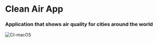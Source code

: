 # Clean Air App

### Application that shows air quality for cities around the world

![CI-macOS](https://github.com/markoengelman/CleanAir/workflows/CI-macOS/badge.svg)

